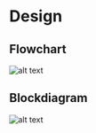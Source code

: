 # Design

## Flowchart

![alt text](https://github.com/sridharankv/M3_WiperControlSystem/blob/main/2_Design/Flowchart.drawio.png)

## Blockdiagram

![alt text](https://github.com/sridharankv/M3_WiperControlSystem/blob/main/2_Design/blockdiagram.png)